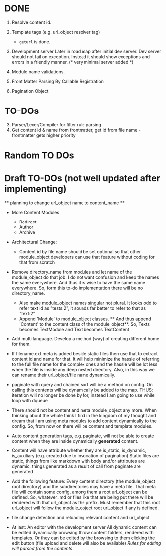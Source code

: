 # DONE
1. Resolve content id.
2. Template tags (e.g. url_object resolver tag) 
    - `geturl` is done. 
3. Development server
    Later in road map after initial dev server.
        Dev server should not fail on exception. Instead it should show exceptions and errors in a friendly manner.
    (* very minimal server added *)
    
4. Module name validations.
5. Front Matter Parsing By Callable Registration
6. Pagination Object

# TO-DOs

3. Parser/Lexer/Compiler for filter rule parsing
4. Get content id & name from frontmatter, get id from file name - frontmatter gets higher priority

# Random TO DOs

# Draft TO-DOs (not well updated after implementing)
** planning to change url_object name to content_name **

- More Content Modules
    - Redirect
    - Author
    - Archive

- Architectural Change:
    - Content id by file name should be set optional so that other module_object developers can use that feature without coding for that from scratch
    
- Remove directory_name from modules and let name of the module_object do that job.
    I do not want confusion and keep the names the same everywhere.
    And thus it is wise to have the same name everywhere. So, form this to-do implementation there
    will be no directory_name. 
    
    - Also make module_object names singular not plural. It looks odd to refer text id as "tests:2", it sounds far better to refer to that as "text:2"
    - Append 'Module' to module_object classes. ** And thus append 'Content' to the content class of the module_object**. So, Texts becomes TextModule and Text becomes TextContent 

- Add multi language.
    Develop a method (way) of creating different home for them.

- If filename.ext.meta is added beside static files then use that to extract content id and name for that.
    It will help minimize the hassle of referring to the full file name for the complex ones and the hassle will be lot less when the file is inside any deep nested directory.
    Also, in this way we can rename their url_object/file name dynamically.

- paginate with query and chained sort will be a method on config.
    On calling this contents will be dynamically be added to the map.
    THUS: iteration will no longer be done by for, instead I am going to use while loop with dqueue
    
- There should not be content and meta module_object any more.
    When thinking about the whole think I find in the kingdom of my thought and dream that I am using meta modules to add content dynamically to the config.
    So, from now on there will be content and template modules.
- Auto content generation tags, e.g. paginate, will not be able to create content when they are inside dynamically **generated** content.

- Content will have attribute whether they are is_static, is_dynamic, is_auxiliary (e.g. created due to invocation of pagination)
    Static files are static, things from like markdown with body and/or attributes are dynamic, things generated as a result of call from paginate are generated

- Add the following feature:
    Every content directory (the module_object root directory) and the subdirectories
     may have a meta file. That meta file will contain some config, among them 
     a root url_object can be defined. So, whatever .md or files like that are being put there will
     be rendered with that url_object as the prefix.
     Must remember that this root url_object will follow the module_object root url_object if any is defined.

- file change detection and reloading relevant content and url_object

- At last: An editor with the development server
    All dynamic content can be edited dynamically browsing throw content folders, rendered with templates.
    Or they can be edited by the browsing to them clicking the edit button (file upload and delete will also be available)
    *Rules for editing will parsed from the contents*
